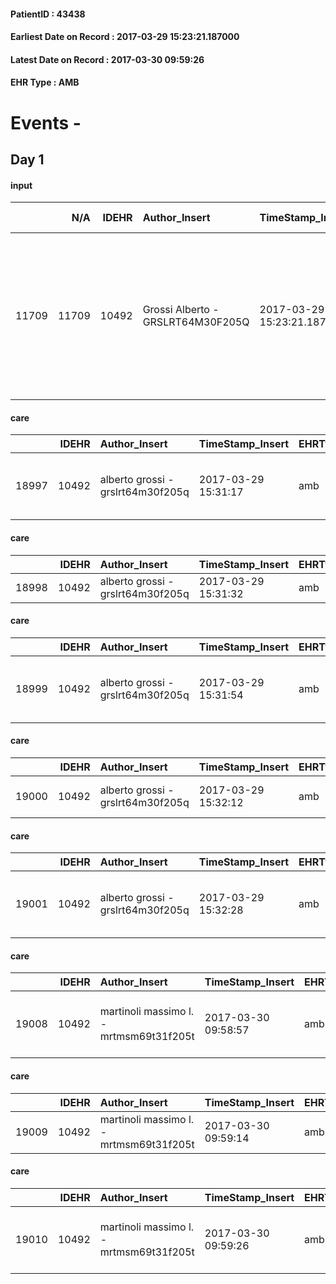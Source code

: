 
#### PatientID : 43438
#### Earliest Date on Record : 2017-03-29 15:23:21.187000
#### Latest Date on Record : 2017-03-30 09:59:26
#### EHR Type : AMB

# Events - 

## Day 1

#### input
|       |    N/A |   IDEHR | Author_Insert                     | TimeStamp_Insert           | EHRType   |   PatientID |   IDDigitalSignDocument | persone_vicine   |   Unnamed: 0_x.1 |   IDANAMNESI_SOCIALE | Patient   | FamigliaAltro   | Paziente_T   | FamigliaAltro_T   |   Non_Rilevabile_x.1 | Note_Non_Rilevabile_x.1   | opt_Problemi   | Note_I                                                                                           | ds_note_timori                                                                                            | chk_contr_sintomi   | opt_paziente_a   | opt_famiglia_a   | opt_adeguatezza   | opt_paziente_solo   | opt_presente_assente   | Presenza_minori   | Caregiver_principale                                                                                                                                                                                                                 | opt_capacita     | opt_risorse_ec   | opt_paziente_ad   | opt_caregiver_ad   | opt_inv_civile            | Needs     | Domestic partnership   | Fragility                    |
|------:|-------:|--------:|:----------------------------------|:---------------------------|:----------|------------:|------------------------:|:-----------------|-----------------:|---------------------:|:----------|:----------------|:-------------|:------------------|---------------------:|:--------------------------|:---------------|:-------------------------------------------------------------------------------------------------|:----------------------------------------------------------------------------------------------------------|:--------------------|:-----------------|:-----------------|:------------------|:--------------------|:-----------------------|:------------------|:-------------------------------------------------------------------------------------------------------------------------------------------------------------------------------------------------------------------------------------|:-----------------|:-----------------|:------------------|:-------------------|:--------------------------|:----------|:-----------------------|:-----------------------------|
| 11709 |  11709 |   10492 | Grossi Alberto - GRSLRT64M30F205Q | 2017-03-29 15:23:21.187000 | AMB       |       43438 |                  700123 | N/A              |             5698 |                 3635 | Si#1      | Si#1            | Si#1         | Si#1              |                    0 | NR                        | No#0           | Sia i parenti sia la malata sono completamente consapevoli della situazione e della terminalit√† | Il figlio che vive con la moglie Irina e tre figli minorenni ospiter√† la madre che invece viveva da sola | controllo sintomi#0 | Congruenti#1     | Congruenti#1     | Si#1              | No#0                | Presente#1             | Si#1              | figlio Alessandro che lavora in un negozio e si √® accordato con il datore di lavoro per il turno pomeridiano, al pomeriggio sar√† comunque presente la nuora attualmente in maternit√†. Una vicina di casa collabora all'assistenza | Incrementabile#1 | Adeguate#1       | Totale#2          | Totale#2           | in fase di accertamento#2 | Clinici#0 | Figli#2                | sovraccarico assistenziale#4 |

#### care
|       |   IDEHR | Author_Insert                     | TimeStamp_Insert    | EHRType   |   PatientID |   IDGESTIONE_AUSILI |   opt_annulla_consegna | dt_Ric_consegna     | opt_ausilio                                     |
|------:|--------:|:----------------------------------|:--------------------|:----------|------------:|--------------------:|-----------------------:|:--------------------|:------------------------------------------------|
| 18997 |   10492 | alberto grossi - grslrt64m30f205q | 2017-03-29 15:31:17 | amb       |       43438 |               18937 |                      0 | 2017-03-29 00:00:00 | electronic articulated bed with side rails # 14 |

#### care
|       |   IDEHR | Author_Insert                     | TimeStamp_Insert    | EHRType   |   PatientID |   IDGESTIONE_AUSILI |   opt_annulla_consegna | dt_Ric_consegna     | opt_ausilio            |
|------:|--------:|:----------------------------------|:--------------------|:----------|------------:|--------------------:|-----------------------:|:--------------------|:-----------------------|
| 18998 |   10492 | alberto grossi - grslrt64m30f205q | 2017-03-29 15:31:32 | amb       |       43438 |               18938 |                      0 | 2017-03-29 00:00:00 | comfortable chair # 21 |

#### care
|       |   IDEHR | Author_Insert                     | TimeStamp_Insert    | EHRType   |   PatientID |   IDGESTIONE_AUSILI |   opt_annulla_consegna | ds_note_x                     | dt_Ric_consegna     | opt_ausilio                             |
|------:|--------:|:----------------------------------|:--------------------|:----------|------------:|--------------------:|-----------------------:|:------------------------------|:--------------------|:----------------------------------------|
| 18999 |   10492 | alberto grossi - grslrt64m30f205q | 2017-03-29 15:31:54 | amb       |       43438 |               18939 |                      0 | delivery venerd√¨ if possible | 2017-03-29 00:00:00 | antid air mattress with compressor # 16 |

#### care
|       |   IDEHR | Author_Insert                     | TimeStamp_Insert    | EHRType   |   PatientID |   IDGESTIONE_AUSILI |   opt_annulla_consegna | ds_note_x            | dt_Ric_consegna     | opt_ausilio            |
|------:|--------:|:----------------------------------|:--------------------|:----------|------------:|--------------------:|-----------------------:|:---------------------|:--------------------|:-----------------------|
| 19000 |   10492 | alberto grossi - grslrt64m30f205q | 2017-03-29 15:32:12 | amb       |       43438 |               18940 |                      0 | delivery sp venerd√¨ | 2017-03-29 00:00:00 | comfortable chair # 21 |

#### care
|       |   IDEHR | Author_Insert                     | TimeStamp_Insert    | EHRType   |   PatientID |   IDGESTIONE_AUSILI |   opt_annulla_consegna | ds_note_x            | dt_Ric_consegna     | opt_ausilio                                     |
|------:|--------:|:----------------------------------|:--------------------|:----------|------------:|--------------------:|-----------------------:|:---------------------|:--------------------|:------------------------------------------------|
| 19001 |   10492 | alberto grossi - grslrt64m30f205q | 2017-03-29 15:32:28 | amb       |       43438 |               18941 |                      0 | delivery sp venerd√¨ | 2017-03-29 00:00:00 | electronic articulated bed with side rails # 14 |

#### care
|       |   IDEHR | Author_Insert                           | TimeStamp_Insert    | EHRType   |   PatientID |   IDGESTIONE_AUSILI |   ds_ncons |   opt_annulla_consegna | ds_note_x                     | dt_Ric_consegna     | dt_ric_cons_forn    | opt_ausilio                             |
|------:|--------:|:----------------------------------------|:--------------------|:----------|------------:|--------------------:|-----------:|-----------------------:|:------------------------------|:--------------------|:--------------------|:----------------------------------------|
| 19008 |   10492 | martinoli massimo l. - mrtmsm69t31f205t | 2017-03-30 09:58:57 | amb       |       43438 |               18948 |      30125 |                      0 | delivery venerd√¨ if possible | 2017-03-29 00:00:00 | 2017-03-30 00:00:00 | antid air mattress with compressor # 16 |

#### care
|       |   IDEHR | Author_Insert                           | TimeStamp_Insert    | EHRType   |   PatientID |   IDGESTIONE_AUSILI |   ds_ncons |   opt_annulla_consegna | ds_note_x            | dt_Ric_consegna     | dt_ric_cons_forn    | opt_ausilio            |
|------:|--------:|:----------------------------------------|:--------------------|:----------|------------:|--------------------:|-----------:|-----------------------:|:---------------------|:--------------------|:--------------------|:-----------------------|
| 19009 |   10492 | martinoli massimo l. - mrtmsm69t31f205t | 2017-03-30 09:59:14 | amb       |       43438 |               18949 |      30125 |                      0 | delivery sp venerd√¨ | 2017-03-29 00:00:00 | 2017-03-30 00:00:00 | comfortable chair # 21 |

#### care
|       |   IDEHR | Author_Insert                           | TimeStamp_Insert    | EHRType   |   PatientID |   IDGESTIONE_AUSILI |   ds_ncons |   opt_annulla_consegna | ds_note_x            | dt_Ric_consegna     | dt_ric_cons_forn    | opt_ausilio                                     |
|------:|--------:|:----------------------------------------|:--------------------|:----------|------------:|--------------------:|-----------:|-----------------------:|:---------------------|:--------------------|:--------------------|:------------------------------------------------|
| 19010 |   10492 | martinoli massimo l. - mrtmsm69t31f205t | 2017-03-30 09:59:26 | amb       |       43438 |               18950 |      30125 |                      0 | delivery sp venerd√¨ | 2017-03-29 00:00:00 | 2017-03-30 00:00:00 | electronic articulated bed with side rails # 14 |


